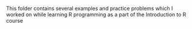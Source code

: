 This folder contains several examples and practice problems which I worked on while learning R programming as a part of the Introduction to R course
